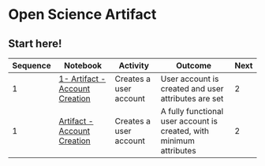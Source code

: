 # Open Science Artifact

## Start here! 

|Sequence|Notebook|Activity|Outcome|Next|
|---|---|----|---|----|
|1|[ 1- Artifact - Account Creation](http://s:10000/lab/tree/Artifact%20-%20User%20Account%20Creation.ipynb)| Creates a user account| User account is created and user attributes are set | 2 |
|1|[Artifact - Account Creation](http://s:10000/lab/tree/Artifact%20-%20User%20Account%20Creation.ipynb)| Creates a user account| A fully functional user account is created, with minimum attributes | 2



